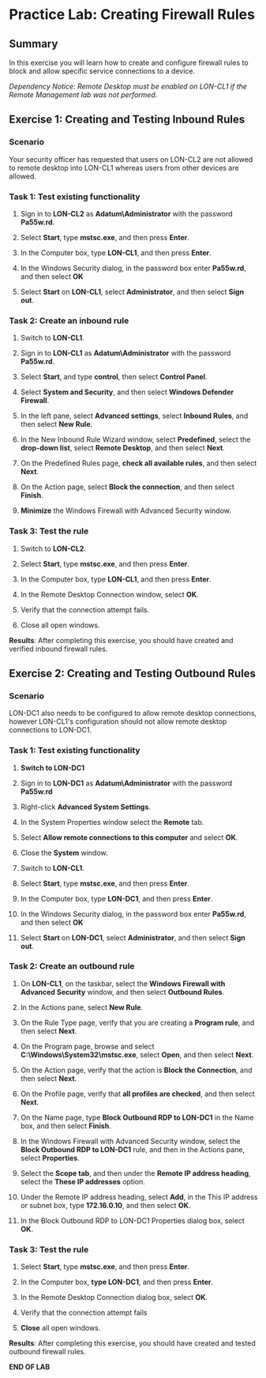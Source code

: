 # Practice Lab: Creating Firewall Rules

## Summary
In this exercise you will learn how to create and configure firewall rules to block and allow specific service connections to a device.

_Dependency Notice: Remote Desktop must be enabled on LON-CL1 if the Remote Management lab was not performed._

## Exercise 1: Creating and Testing Inbound Rules  

### Scenario
Your security officer has requested that users on LON-CL2 are not allowed to remote desktop into LON-CL1 whereas users from other devices are allowed. 

### Task 1: Test existing functionality
1.  Sign in to **LON-CL2** as **Adatum\\Administrator** with the password
    **Pa55w.rd**.

2.  Select **Start**, type **mstsc.exe**, and then press **Enter**.

3.  In the Computer box, type **LON-CL1**, and then press **Enter**.

4.  In the Windows Security dialog, in the password box enter **Pa55w.rd**, and then select **OK**

5.  Select **Start** on **LON-CL1**, select **Administrator**, and then
    select **Sign out**.

### Task 2: Create an inbound rule 

1.  Switch to **LON-CL1**.

2.  Sign in to **LON-CL1** as **Adatum\\Administrator** with the password **Pa55w.rd**.

3.  Select **Start**, and type **control**, then select **Control Panel**.

4.  Select **System and Security**, and then select **Windows Defender Firewall**.

5.  In the left pane, select **Advanced settings**, select **Inbound Rules**, and
    then select **New Rule**.

6.  In the New Inbound Rule Wizard window, select **Predefined**, select the
    **drop-down list**, select **Remote Desktop**, and then select **Next**.

7.  On the Predefined Rules page, **check all available rules**, and then select
    **Next**.

8.  On the Action page, select **Block the connection**, and then select **Finish**.

9.  **Minimize** the Windows Firewall with Advanced Security window.

### Task 3: Test the rule ###

1.  Switch to **LON-CL2**.

2.  Select **Start**, type **mstsc.exe**, and then press **Enter**.

3.  In the Computer box, type **LON-CL1**, and then press **Enter**.

4.  In the Remote Desktop Connection window, select **OK**.

5.  Verify that the connection attempt fails.

6.  Close all open windows.

**Results**: After completing this exercise, you should have created and verified inbound firewall rules.

## Exercise 2: Creating and Testing Outbound Rules  ##

### Scenario
LON-DC1 also needs to be configured to allow remote desktop connections, however LON-CL1's configuration should not allow remote desktop connections to LON-DC1.

### Task 1: Test existing functionality ###

1.  **Switch to LON-DC1**

2.  Sign in to **LON-DC1** as **Adatum\\Administrator** with the password  **Pa55w.rd**

3.  Right-click **Advanced System Settings**.

4.  In the System Properties window select the **Remote** tab.

5.  Select **Allow remote connections to this computer** and select **OK**. 

6.  Close the **System** window.

7.  Switch to **LON-CL1**.

8.  Select **Start**, type **mstsc.exe**, and then press **Enter**.

9.  In the Computer box, type **LON-DC1**, and then press **Enter**.

10. In the Windows Security dialog, in the password box enter  **Pa55w.rd**, and then select **OK**

11. Select **Start** on **LON-DC1**, select **Administrator**, and then select **Sign out**.

### Task 2: Create an outbound rule 
1.  On **LON-CL1**, on the taskbar, select the **Windows Firewall with Advanced
    Security** window, and then select **Outbound Rules**.

2.  In the Actions pane, select **New Rule**.

3.  On the Rule Type page, verify that you are creating a **Program rule**, and
    then select **Next**.

4.  On the Program page, browse and select **C:\\Windows\\System32\\mstsc.exe**,
    select **Open**, and then select **Next**.

5.  On the Action page, verify that the action is **Block the Connection**, and
    then select **Next**.

6.  On the Profile page, verify that **all profiles are checked**, and then
    select **Next**.

7.  On the Name page, type **Block Outbound RDP to LON-DC1** in the Name box,
    and then select **Finish**.

8.  In the Windows Firewall with Advanced Security window, select the **Block
    Outbound RDP to LON-DC1** rule, and then in the Actions pane, select
    **Properties**.

9.  Select the **Scope tab**, and then under the **Remote IP address heading**,
    select the **These IP addresses** option.

10. Under the Remote IP address heading, select **Add**, in the This IP address
    or subnet box, type **172.16.0.10**, and then select **OK**.

11. In the Block Outbound RDP to LON-DC1 Properties dialog box, select **OK**.

### Task 3: Test the rule ###

1.  Select **Start**, type **mstsc.exe**, and then press **Enter**.

2.  In the Computer box, **type LON-DC1**, and then press **Enter**.

3.  In the Remote Desktop Connection dialog box, select **OK**.

4.  Verify that the connection attempt fails

5.  **Close** all open windows.

**Results**: After completing this exercise, you should have created and tested outbound firewall rules.

**END OF LAB**